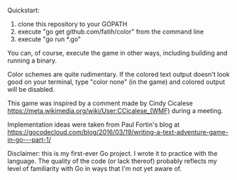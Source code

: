 Quickstart:
1) clone this repository to your GOPATH
2) execute "go get github.com/fatih/color" from the command line
3) execute "go run *.go"

You can, of course, execute the game in other ways, including building and running a binary. 

Color schemes are quite rudimentary. If the colored text output doesn't look good on your terminal, type "color none" (in the game) and colored output will be disabled.

This game was inspired by a comment made by Cindy Cicalese https://meta.wikimedia.org/wiki/User:CCicalese_(WMF) during a meeting.

Implementation ideas were taken from Paul Fortin's blog at https://gocodecloud.com/blog/2016/03/19/writing-a-text-adventure-game-in-go---part-1/

Disclaimer: this is my first-ever Go project. I wrote it to practice with the language. The quality of the code (or lack thereof) probably reflects my level of familiarity with Go in ways that I'm not yet aware of.